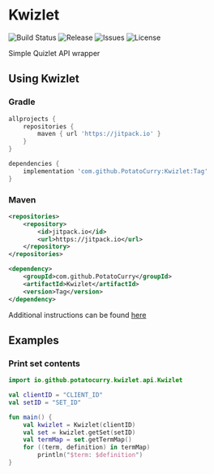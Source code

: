 # Kwizlet
![Build Status](https://img.shields.io/travis/com/PotatoCurry/Kwizlet.svg)
![Release](https://img.shields.io/github/release/PotatoCurry/Kwizlet.svg)
![Issues](https://img.shields.io/github/issues/PotatoCurry/Kwizlet.svg)
![License](https://img.shields.io/github/license/PotatoCurry/Kwizlet.svg)

Simple Quizlet API wrapper

## Using Kwizlet

### Gradle
```gradle
allprojects {
    repositories {
        maven { url 'https://jitpack.io' }
    }
}
```
```gradle
dependencies {
    implementation 'com.github.PotatoCurry:Kwizlet:Tag'
}
```

### Maven
```xml
<repositories>
    <repository>
        <id>jitpack.io</id>
        <url>https://jitpack.io</url>
    </repository>
</repositories>
```
```xml
<dependency>
    <groupId>com.github.PotatoCurry</groupId>
    <artifactId>Kwizlet</artifactId>
    <version>Tag</version>
</dependency>
```

Additional instructions can be found [here](https://jitpack.io/#PotatoCurry/Kwizlet)

## Examples

### Print set contents
```kotlin
import io.github.potatocurry.kwizlet.api.Kwizlet

val clientID = "CLIENT_ID"
val setID = "SET_ID"

fun main() {
    val kwizlet = Kwizlet(clientID)
    val set = kwizlet.getSet(setID)
    val termMap = set.getTermMap()
    for ((term, definition) in termMap)
        println("$term: $definition")
}
```
